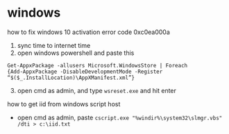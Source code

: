 # windows


how to fix windows 10 activation
error code
0xc0ea000a

1. sync time to internet time
2. open windows powershell and paste this
```
Get-AppxPackage -allusers Microsoft.WindowsStore | Foreach
{Add-AppxPackage -DisableDevelopmentMode -Register
“$($_.InstallLocation)\AppXManifest.xml”}
```
3. open cmd as admin, and type ```wsreset.exe``` and hit enter

how to get iid from windows script host
* open cmd as admin, paste ```cscript.exe "%windir%\system32\slmgr.vbs" /dti > c:\iid.txt```